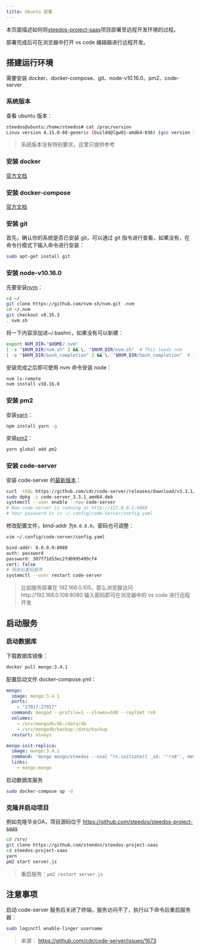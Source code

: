 ```yaml
---
title: Ubuntu 部署
---
```


本页面描述如何将[steedos-project-saas](https://github.com/steedos/steedos-project-saas)项目部署至远程开发环境的过程。

部署完成后可在浏览器中打开 vs code 编辑器进行远程开发。

## 搭建运行环境

需要安装 docker、docker-compose、git、node-v10.16.0、pm2、code-server

### 系统版本

查看 ubuntu 版本：

```bash
steedos@ubuntu:/home/steedos# cat /proc/version
Linux version 4.15.0-88-generic (buildd@lgw01-amd64-036) (gcc version 7.4.0 (Ubuntu 7.4.0-1ubuntu1~18.04.1)) #88-Ubuntu SMP Tue Feb 11 20:11:34 UTC 2020
```

> 系统版本没有特别要求，这里只提供参考

### 安装 docker

[官方文档](https://docs.docker.com/engine/install/ubuntu/)

### 安装 docker-compose

[官方文档](https://docs.docker.com/compose/install/)

### 安装 git

首先，确认你的系统是否已安装 git，可以通过 git 指令进行查看，如果没有，在命令行模式下输入命令进行安装：

```bash
sudo apt-get install git
```

### 安装 node-v10.16.0

先要安装[nvm](https://github.com/nvm-sh/nvm)：

```bash
cd ~/
git clone https://github.com/nvm-sh/nvm.git .nvm
cd ~/.nvm
git checkout v0.35.3
. nvm.sh
```

将一下内容添加进~/.bashrc，如果没有可以新建：

```bash
export NVM_DIR="$HOME/.nvm"
[ -s "$NVM_DIR/nvm.sh" ] && \. "$NVM_DIR/nvm.sh"  # This loads nvm
[ -s "$NVM_DIR/bash_completion" ] && \. "$NVM_DIR/bash_completion"  # This loads nvm bash_completion
```

安装完成之后即可使用 nvm 命令安装 node：

```bash
nvm ls-remote
nvm install v10.16.0
```

### 安装 pm2

安装[yarn](https://www.npmjs.com/package/yarn)：

```bash
npm install yarn -g
```

安装[pm2](https://pm2.keymetrics.io/docs/usage/pm2-doc-single-page/)：

```bash
yarn global add pm2
```

### 安装 code-server

安装 code-server 的[最新版本](https://github.com/cdr/code-server)：

```bash
curl -sSOL https://github.com/cdr/code-server/releases/download/v3.3.1/code-server_3.3.1_amd64.deb
sudo dpkg -i code-server_3.3.1_amd64.deb
systemctl --user enable --now code-server
# Now code-server is running at http://127.0.0.1:8080
# Your password is in ~/.config/code-server/config.yaml
```

修改配置文件，bind-addr 为`0.0.0.0`，密码也可调整：

```bash
vim ~/.config/code-server/config.yaml

bind-addr: 0.0.0.0:8080
auth: password
password: 307f71d53ec2fd0995499cf4
cert: false
# 保存后重启服务
systemctl --user restart code-server
```

> 比如服务部署在 192.168.0.105，那么浏览器访问http://192.168.0.108:8080 输入密码即可在浏览器中的 vs code 进行远程开发

## 启动服务

### 启动数据库

下载数据库镜像：

```bash
docker pull mongo:3.4.1
```

配置启动文件 docker-compose.yml：

```yaml
mongo:
  image: mongo:3.4.1
  ports:
    - "27017:27017"
  command: mongod --profile=1 --slowms=500 --replSet rs0
  volumes:
    - /srv/mongodb/db:/data/db
    - /srv/mongodb/backup:/data/backup
  restart: always

mongo-init-replica:
  image: mongo:3.4.1
  command: 'mongo mongo/steedos --eval "rs.initiate({ _id: ''rs0'', members: [ { _id: 0, host: ''127.0.0.1:27017'' } ]})"'
  links:
    - mongo:mongo
```

启动数据库服务

```bash
sudo docker-compose up -d
```

### 克隆并启动项目

例如克隆华炎OA，项目源码位于 https://github.com/steedos/steedos-project-saas

```bash
cd /srv/
git clone https://github.com/steedos/steedos-project-saas
cd steedos-project-saas
yarn
pm2 start server.js
```

> 重启服务：`pm2 restart server.js`

## 注意事项

启动 code-server 服务后关闭了终端，服务访问不了，执行以下命令后重启服务器：

```bash
sudo loginctl enable-linger username
```

> 来源： https://github.com/cdr/code-server/issues/1673
